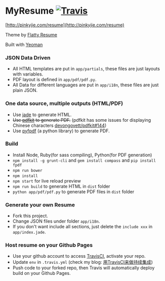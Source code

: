MyResume [![Travis](https://img.shields.io/travis/PinkyJie/resume.svg?style=flat-square)](https://travis-ci.org/PinkyJie/resume)
========

[http://pinkyjie.com/resume](http://pinkyjie.com/resume)

Theme by [Flatty Resume](http://amindiary.com/demo/flatty-cv/)

Built with [Yeoman](http://yeoman.io/)


### JSON Data Driven

* All HTML templates are put in `app/partials`, these files are just layouts with variables.
* PDF layout is defined in `app/pdf/pdf.py`.
* All Data for different languages are put in `app/i18n`, these files are just plain JSON.

### One data source, multiple outputs (HTML/PDF)

* Use [jade](https://github.com/jadejs/jade) to generate HTML.
* <del>Use [pdfkit](https://github.com/devongovett/pdfkit) to generate PDF.</del> (pdfkit has some issues for displaying Chinese characters [devongovett/pdfkit#144](https://github.com/devongovett/pdfkit/issues/114))
* Use [pyfpdf](https://github.com/reingart/pyfpdf) (a python library) to generate PDF.

### Build

* Install Node, Ruby(for sass compiling), Python(for PDF generation)
* `npm install -g grunt-cli` and `gem install compass` and `pip install fpdf`
* `npm run bower`
* `npm install`
* `npm start` for live reload preview
* `npm run build` to generate HTML in `dist` folder
* `python app/pdf/pdf.py` to generate PDF files in `dist` folder

### Generate your own Resume

* Fork this project.
* Change JSON files under folder `app/i18n`.
* If you don't want include all sections, just delete the `include xxx` in `app/index.jade`.

### Host resume on your Github Pages

* Use your github account to access [TravisCI](https://travis-ci.org/), activate your repo.
* Update `env` in `.travis.yml` (check my blog: [用TravisCI来做持续集成](http://pinkyjie.com/2016/02/27/continuous-integration-with-travis-ci/))
* Push code to your forked repo, then Travis will automatically deploy build on your Github Pages.


